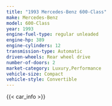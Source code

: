```yaml
---
title: "1993 Mercedes-Benz 600-Class"
make: Mercedes-Benz
model: 600-Class
year: 1993
engine-fuel-type: regular unleaded
engine-hp: 389
engine-cylinders: 12
transmission-type: Automatic
driven-wheels: Rear wheel drive
number-of-doors: 2
market-category: Luxury,Performance
vehicle-size: Compact
vehicle-style: Convertible
---
```


{{< car_info >}}
